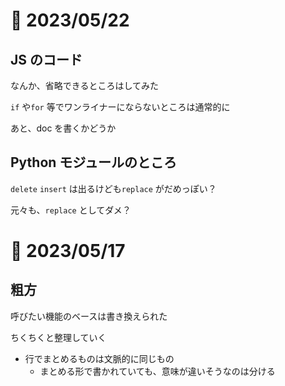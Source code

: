 # 📝 2023/05/22

## JS のコード

なんか、省略できるところはしてみた

`if` や`for` 等でワンライナーにならないところは通常的に


あと、doc を書くかどうか


## Python モジュールのところ


`delete` `insert` は出るけども`replace` がだめっぽい？

元々も、`replace` としてダメ？



# 📝 2023/05/17

## 粗方

呼びたい機能のベースは書き換えられた

ちくちくと整理していく

- 行でまとめるものは文脈的に同じもの
  - まとめる形で書かれていても、意味が違いそうなのは分ける
